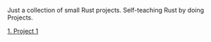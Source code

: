 Just a collection of small Rust projects. Self-teaching Rust by doing Projects.

[1. Project 1](https://github.com/praditya7/Rust/blob/main/main.rs)
